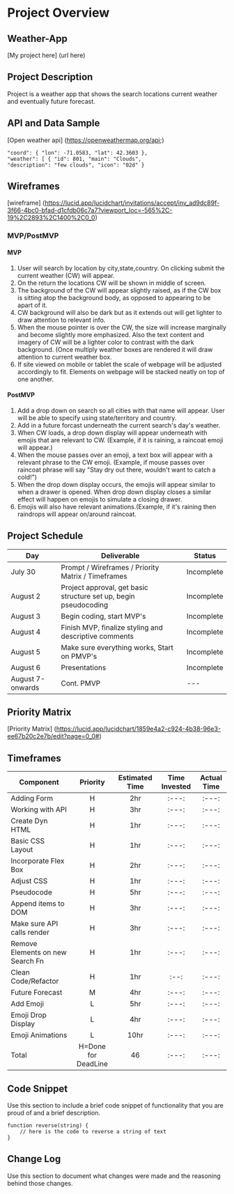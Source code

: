 # Project Overview

## Weather-App

[My project here] (url here)

## Project Description

Project is a weather app that shows the search locations current weather and eventually future forecast.

## API and Data Sample

[Open weather api] (https://openweathermap.org/api;)
```
"coord": { "lon": -71.0583, "lat": 42.3603 }, 
"weather": [ { "id": 801, "main": "Clouds", 
"description": "few clouds", "icon": "02d" }
```
  
## Wireframes

[wireframe] (https://lucid.app/lucidchart/invitations/accept/inv_ad9dc89f-3f66-4bc0-bfad-d1cfdb06c7a7?viewport_loc=-565%2C-19%2C2893%2C1400%2C0_0)


### MVP/PostMVP
  

#### MVP 
1. User will search by location by city,state,country. On clicking submit the current weather (CW) will appear.
2. On the return the locations CW will be shown in middle of screen.
3. The background of the CW will appear slightly raised, as if the CW box is sitting atop the background body, as opposed to appearing to be apart of it.
4. CW background will also be dark but as it extends out will get lighter to draw attention to relevant info.
5. When the mouse pointer is over the CW, the size will increase marginally and become slightly more emphasized. Also the text content and imagery of CW will be a lighter color to contrast with the dark background. (Once multiply weather boxes are rendered it will draw attention to current weather box.
6. If site viewed on mobile or tablet the scale of webpage will be adjusted accordingly to fit. Elements on webpage will be stacked neatly on top of one another.

#### PostMVP  
1. Add a drop down on search so all cities with that name will appear. User will be able to specify using state/territory and country.
2. Add in a future forcast underneath the current search's day's weather. 
3. When CW loads, a drop down display will appear underneath with emojis that are relevant to CW. (Example, if it is raining, a raincoat emoji will appear.)
4. When the mouse passes over an emoji, a text box will appear with a relevant phrase to the CW emoji. (Example, if mouse passes over raincoat phrase will say "Stay dry out there, wouldn't want to catch a cold!") 
5. When the drop down display occurs, the emojis will appear similar to when a drawer is opened. When drop down display closes a similar effect will happen on emojis to simulate a closing drawer.
6. Emojis will also have relevant animations.(Example, if it's raining then raindrops will appear on/around raincoat.

## Project Schedule
  


|  Day | Deliverable | Status
|---|---| ---|
|July 30| Prompt / Wireframes / Priority Matrix / Timeframes | Incomplete
|August 2| Project approval, get basic structure set up, begin pseudocoding | Incomplete
|August 3| Begin coding, start MVP's | Incomplete
|August 4| Finish MVP, finalize styling and descriptive comments  | Incomplete
|August 5| Make sure everything works, Start on PMVP's | Incomplete
|August 6| Presentations | Incomplete
|August 7-onwards|Cont. PMVP| ---|

## Priority Matrix

[Priority Matrix] (https://lucid.app/lucidchart/1859e4a2-c924-4b38-96e3-ee67b20c2e7b/edit?page=0_0#)

## Timeframes


| Component | Priority | Estimated Time | Time Invested | Actual Time |
| --- | :---: |  :---: | :---: | :---: |
| Adding Form | H | 2hr| :---: | :---: |
| Working with API | H | 3hr| :---:  | :---: |
| Create Dyn HTML | H |  1hr | :---: | :---: |
| Basic CSS Layout| H |  1hr | :---: | :---: |
| Incorporate Flex Box | H |  2hr | :---: | :---: |
| Adjust CSS | H |  1hr | :---: | :---: |
| Pseudocode | H |  5hr | :---: | :---: |
| Append items to DOM | H |  3hr | :---: | :---: |
| Make sure API calls render | H |  3hr | :---: | :---: |
| Remove Elements on new Search Fn | H|  1hr | :---: | :---: |
| Clean Code/Refactor | H | 1hr | :--: | :---: |
| Future Forecast | M |  4hr | :---: | :---: |
| Add Emoji| L |  5hr | :---: | :---: |
| Emoji Drop Display | L |  4hr | :---: | :---: |
| Emoji Animations| L |  10hr | :---: | :---: |
| Total | H=Done for DeadLine | 46 | :---: | :---: |

## Code Snippet

Use this section to include a brief code snippet of functionality that you are proud of and a brief description.  

```
function reverse(string) {
	// here is the code to reverse a string of text
}
```

## Change Log
 Use this section to document what changes were made and the reasoning behind those changes.  
